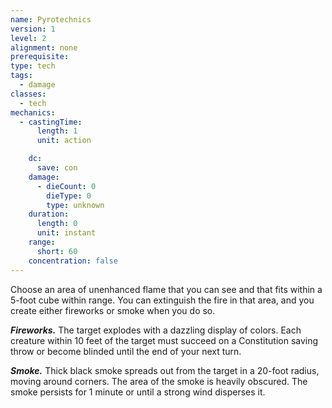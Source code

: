 ```yaml
---
name: Pyrotechnics
version: 1
level: 2
alignment: none
prerequisite: 
type: tech
tags:
  - damage
classes:
  - tech
mechanics:
  - castingTime:
      length: 1
      unit: action

    dc:
      save: con
    damage:
      - dieCount: 0
        dieType: 0
        type: unknown
    duration:
      length: 0
      unit: instant
    range:
      short: 60
    concentration: false
---
```

Choose an area of unenhanced flame that you can see and that fits within a 5-foot cube within range. You can extinguish the fire in that area, and you create either fireworks or smoke when you do so.

***Fireworks.*** The target explodes with a dazzling display of colors. Each creature within 10 feet of the target must succeed on a Constitution saving throw or become blinded until the end of your next turn.

***Smoke.*** Thick black smoke spreads out from the target in a 20-foot radius, moving around corners. The area of the smoke is heavily obscured. The smoke persists for 1 minute or until a strong wind disperses it.
    